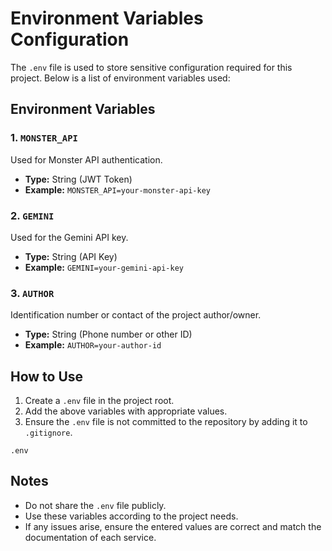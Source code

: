 # Environment Variables Configuration

The `.env` file is used to store sensitive configuration required for this project. Below is a list of environment variables used:

## Environment Variables

### 1. `MONSTER_API`
Used for Monster API authentication.
- **Type:** String (JWT Token)
- **Example:** `MONSTER_API=your-monster-api-key`

### 2. `GEMINI`
Used for the Gemini API key.
- **Type:** String (API Key)
- **Example:** `GEMINI=your-gemini-api-key`

### 3. `AUTHOR`
Identification number or contact of the project author/owner.
- **Type:** String (Phone number or other ID)
- **Example:** `AUTHOR=your-author-id`

## How to Use
1. Create a `.env` file in the project root.
2. Add the above variables with appropriate values.
3. Ensure the `.env` file is not committed to the repository by adding it to `.gitignore`.

```gitignore
.env
```

## Notes
- Do not share the `.env` file publicly.
- Use these variables according to the project needs.
- If any issues arise, ensure the entered values are correct and match the documentation of each service.



